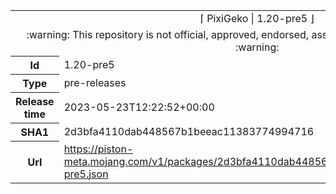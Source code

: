 <html><table>
<tr><td colspan="2" align="center"><img width="0" height="0"><br/>⌈ PixiGeko | 1.20-pre5 ⌋<br/><img width="0" height="0"></td></tr>
<tr><td colspan="2" align="center"><img width="0" height="0"><br/>
:warning: This repository is not official, approved, endorsed, associated or connected with Mojang :warning:
<br/><img width="0" height="0"></td></tr>
<tr><th>Id</th><td>1.20-pre5</td></tr>
<tr><th>Type</th><td>pre-releases</td></tr>
<tr><th>Release time</th><td>2023-05-23T12:22:52+00:00</td></tr>
<tr><th>SHA1</th><td>2d3bfa4110dab448567b1beeac11383774994716</td></tr>
<tr><th>Url</th><td><a href="https://piston-meta.mojang.com/v1/packages/2d3bfa4110dab448567b1beeac11383774994716/1.20-pre5.json">https://piston-meta.mojang.com/v1/packages/2d3bfa4110dab448567b1beeac11383774994716/1.20-pre5.json</a></td></tr>
